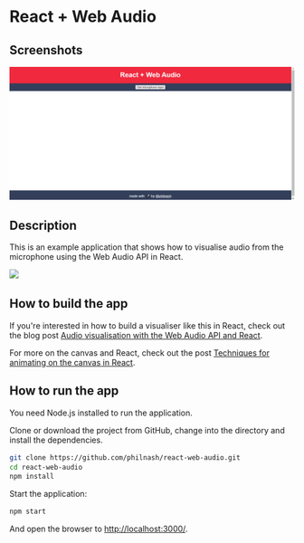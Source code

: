 # React + Web Audio
## Screenshots

![Home page](./Screenshot_1.png?raw=true "Home")

## Description
This is an example application that shows how to visualise audio from the microphone using the Web Audio API in React.

![](https://s3.amazonaws.com/com.twilio.prod.twilio-docs/images/f45ncza6SRuSXhp7iE4XODmWWhy1_uqWUTbJy9Mg1uB8Eo.width-500.png)

## How to build the app

If you're interested in how to build a visualiser like this in React, check out the blog post [Audio visualisation with the Web Audio API and React](https://www.twilio.com/blog/audio-visualisation-web-audio-api--react).

For more on the canvas and React, check out the post [Techniques for animating on the canvas in React](https://philna.sh/blog/2018/09/27/techniques-for-animating-on-the-canvas-in-react/).

## How to run the app

You need Node.js installed to run the application.

Clone or download the project from GitHub, change into the directory and install the dependencies.

```bash
git clone https://github.com/philnash/react-web-audio.git
cd react-web-audio
npm install
```

Start the application:

```bash
npm start
```

And open the browser to [http://localhost:3000/](http://localhost:3000).
